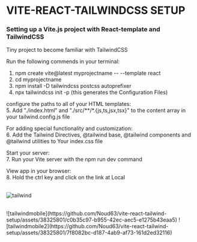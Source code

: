 <h1>VITE-REACT-TAILWINDCSS SETUP</h1>

<h3>Setting up a Vite.js project with React-template and TailwindCSS</h3>

Tiny project to become familiar with TailwindCSS<br>

Run the following commends in your terminal:<br>

1. npm create vite@latest myprojectname -- --template react<br>
2. cd myprojectname
3. npm install -D tailwindcss postcss autoprefixer
4. npx tailwindcss init -p (this generates the Configuration Files)<br>

configure the paths to all of your HTML templates:<br>
5. Add "./index.html" and "./src/**/*.{js,ts,jsx,tsx}" to the content array in your tailwind.config.js file<br>

For adding special functionality and customization:<br>
6. Add the Tailwind Directives, @tailwind base,  @tailwind components and @tailwind utilities to Your index.css file<br>

Start your server:<br>
7. Run your Vite server with the npm run dev command<br>

View app in your browser:<br>
8. Hold the ctrl key and click on the link at Local<br><br>

![tailwind](https://github.com/Noud63/vite-react-tailwind-setup/assets/38325801/427430ac-4cf2-4553-bf8b-13c49af83821)<br><br>

<div>![tailwindmobile](https://github.com/Noud63/vite-react-tailwind-setup/assets/38325801/c0b35c97-b955-42ec-aec5-e1275b43eaa5)
![tailwindmobile2](https://github.com/Noud63/vite-react-tailwind-setup/assets/38325801/7f8082bc-d187-4ab9-af73-161d2ed32116)
</div>

